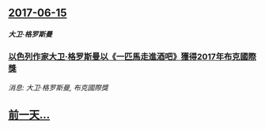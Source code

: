 ## [2017-06-15](/news/2017/06/15/index.md)

##### 大卫·格罗斯曼
### [以色列作家大卫·格罗斯曼以《一匹馬走進酒吧》獲得2017年布克國際獎 ](/news/2017/06/15/以色列作家大卫-格罗斯曼以-一匹馬走進酒吧-獲得2017年布克國際獎.md)
_消息: 大卫·格罗斯曼, 布克國際獎_

## [前一天...](/news/2017/06/14/index.md)

